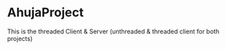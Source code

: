 # AhujaProject
This is the threaded Client &amp; Server (unthreaded &amp; threaded client for both projects)

